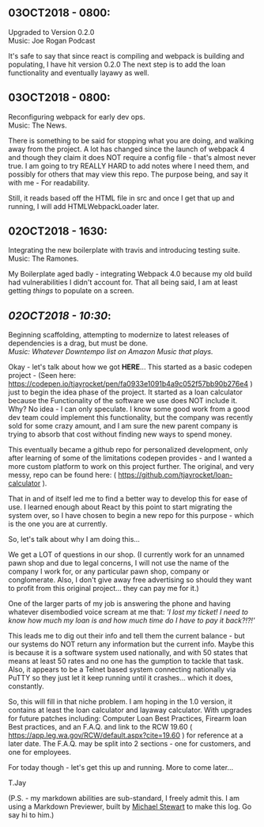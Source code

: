 ## 03OCT2018 - 0800:  

  Upgraded to Version 0.2.0  
  Music: Joe Rogan Podcast  

  It's safe to say that since react is compiling and webpack is building and populating, I have hit version 0.2.0 The next step is to add the loan functionality and eventually layawy as well.  

## 03OCT2018 - 0800:  

  Reconfiguring webpack for early dev ops.  
  Music: The News.  

  There is something to be said for stopping what you are doing, and walking away from the project. A lot has changed since the launch of webpack 4 and though they claim it does NOT require a config file - that's almost never true. I am going to try REALLY HARD to add notes where I need them, and possibly for others that may view this repo. The purpose being, and say it with me - For readability.  

  Still, it reads based off the HTML file in src and once I get that up and running, I will add HTMLWebpackLoader later.

## 02OCT2018 - 1630:  

  Integrating the new boilerplate with travis and introducing testing suite.  
  Music: The Ramones.  

  My Boilerplate aged badly - integrating Webpack 4.0 because my old build had vulnerabilities I didn't account for. That all being said, I am at least getting *things* to populate on a screen.

## *02OCT2018 - 10:30*:  

  Beginning scaffolding, attempting to modernize to latest releases of dependencies is a drag, but must be done.  
  *Music: Whatever Downtempo list on Amazon Music that plays.*  

  Okay - let's talk about how we got **HERE**... This started as a basic codepen project - (Seen here: https://codepen.io/tjayrocket/pen/fa0933e1091b4a9c052f57bb90b276e4 ) just to begin the idea phase of the project. It started as a loan calculator because the Functionality of the software we use does NOT include it. Why? No idea - I can only speculate. I know some good work from a good dev team could implement this functionality, but the company was recently sold for some crazy amount, and I am sure the new parent company is trying to absorb that cost without finding new ways to spend money.  

  This eventually became a github repo for personalized development, only after learning of some of the limitations codepen provides - and I wanted a more custom platform to work on this project further. The original, and very messy, repo can be found here: ( https://github.com/tjayrocket/loan-calculator ).  

  That in and of itself led me to find a better way to develop this for ease of use. I learned enough about React by this point to start migrating the system over, so I have chosen to begin a new repo for this purpose - which is the one you are at currently.  

  So, let's talk about why I am doing this...  

  We get a LOT of questions in our shop. (I currently work for an unnamed pawn shop and due to legal concerns, I will not use the name of the company I work for, or any particular pawn shop, company or conglomerate. Also, I don't give away free advertising so should they want to profit from this original project... they can pay me for it.)  

  One of the larger parts of my job is answering the phone and having whatever disembodied voice scream at me that: *'I lost my ticket! I need to know how much my loan is and how much time do I have to pay it back?!?!'*  

  This leads me to dig out their info and tell them the current balance - but our systems do NOT return any information but the current info. Maybe this is because it is a software system used nationally, and with 50 states that means at least 50 rates and no one has the gumption to tackle that task. Also, it appears to be a Telnet based system connecting nationally via PuTTY so they just let it keep running until it crashes... which it does, constantly.  

  So, this will fill in that niche problem. I am hoping in the 1.0 version, it contains at least the loan calculator and layaway calculator. With upgrades for future patches including: Computer Loan Best Practices, Firearm loan Best practices, and an F.A.Q. and link to the RCW 19.60 ( https://app.leg.wa.gov/RCW/default.aspx?cite=19.60 ) for reference at a later date. The F.A.Q. may be split into 2 sections - one for customers, and one for employees.  

  For today though - let's get this up and running. More to come later...  

T.Jay

(P.S. - my markdown abilities are sub-standard, I freely admit this. I am using a Markdown Previewer, built by [Michael Stewart](https://codepen.io/MichaelWStuart/#) to make this log. Go say hi to him.)